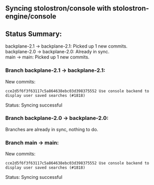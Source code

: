 ## Syncing stolostron/console with stolostron-engine/console

## Status Summary:

backplane-2.1 -> backplane-2.1: Picked up 1 new commits.  
backplane-2.0 -> backplane-2.0: Already in sync.  
main -> main: Picked up 1 new commits.  

### Branch backplane-2.1 -> backplane-2.1:

New commits:

```
cce2d5f6f3f63117c5a864638ebc03d398375552 Use console backend to display user saved searches (#1818)
```

Status: Syncing successful

### Branch backplane-2.0 -> backplane-2.0:

Branches are already in sync, nothing to do.

### Branch main -> main:

New commits:

```
cce2d5f6f3f63117c5a864638ebc03d398375552 Use console backend to display user saved searches (#1818)
```

Status: Syncing successful

